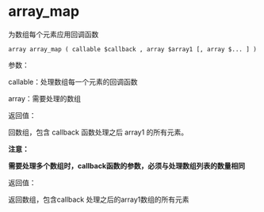 # array\_map

为数组每个元素应用回调函数

```
array array_map ( callable $callback , array $array1 [, array $... ] )
```

参数：

callable：处理数组每一个元素的回调函数

array：需要处理的数组

返回值：

回数组，包含 callback 函数处理之后 array1 的所有元素。

**注意：**

**需要处理多个数组时，callback函数的参数，必须与处理数组列表的数量相同**

返回值：

返回数组，包含callback 处理之后的array1数组的所有元素

